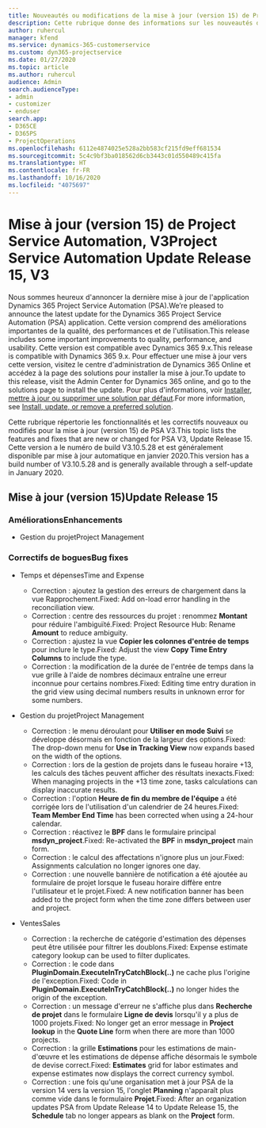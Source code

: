 ```yaml
---
title: Nouveautés ou modifications de la mise à jour (version 15) de Project Service Automation (correctif logiciel), V3
description: Cette rubrique donne des informations sur les nouveautés de la mise à jour (version 15) de Project Service Automation, V3.
author: ruhercul
manager: kfend
ms.service: dynamics-365-customerservice
ms.custom: dyn365-projectservice
ms.date: 01/27/2020
ms.topic: article
ms.author: ruhercul
audience: Admin
search.audienceType:
- admin
- customizer
- enduser
search.app:
- D365CE
- D365PS
- ProjectOperations
ms.openlocfilehash: 6112e4874025e528a2bb583cf215fd9eff681534
ms.sourcegitcommit: 5c4c9bf3ba018562d6cb3443c01d550489c415fa
ms.translationtype: HT
ms.contentlocale: fr-FR
ms.lasthandoff: 10/16/2020
ms.locfileid: "4075697"
---
```

# <a name="project-service-automation-update-release-15-v3"></a><span data-ttu-id="5f962-103">Mise à jour (version 15) de Project Service Automation, V3</span><span class="sxs-lookup"><span data-stu-id="5f962-103">Project Service Automation Update Release 15, V3</span></span>

<span data-ttu-id="5f962-104">Nous sommes heureux d'annoncer la dernière mise à jour de l'application Dynamics 365 Project Service Automation (PSA).</span><span class="sxs-lookup"><span data-stu-id="5f962-104">We’re pleased to announce the latest update for the Dynamics 365 Project Service Automation (PSA) application.</span></span> <span data-ttu-id="5f962-105">Cette version comprend des améliorations importantes de la qualité, des performances et de l'utilisation.</span><span class="sxs-lookup"><span data-stu-id="5f962-105">This release includes some important improvements to quality, performance, and usability.</span></span> <span data-ttu-id="5f962-106">Cette version est compatible avec Dynamics 365 9.x.</span><span class="sxs-lookup"><span data-stu-id="5f962-106">This release is compatible with Dynamics 365 9.x.</span></span> <span data-ttu-id="5f962-107">Pour effectuer une mise à jour vers cette version, visitez le centre d'administration de Dynamics 365 Online et accédez à la page des solutions pour installer la mise à jour.</span><span class="sxs-lookup"><span data-stu-id="5f962-107">To update to this release, visit the Admin Center for Dynamics 365 online, and go to the solutions page to install the update.</span></span> <span data-ttu-id="5f962-108">Pour plus d'informations, voir [Installer, mettre à jour ou supprimer une solution par défaut](https://docs.microsoft.com/power-platform/admin/install-remove-preferred-solution).</span><span class="sxs-lookup"><span data-stu-id="5f962-108">For more information, see [Install, update, or remove a preferred solution](https://docs.microsoft.com/power-platform/admin/install-remove-preferred-solution).</span></span>

<span data-ttu-id="5f962-109">Cette rubrique répertorie les fonctionnalités et les correctifs nouveaux ou modifiés pour la mise à jour (version 15) de PSA V3.</span><span class="sxs-lookup"><span data-stu-id="5f962-109">This topic lists the features and fixes that are new or changed for PSA V3, Update Release 15.</span></span> <span data-ttu-id="5f962-110">Cette version a le numéro de build V3.10.5.28 et est généralement disponible par mise à jour automatique en janvier 2020.</span><span class="sxs-lookup"><span data-stu-id="5f962-110">This version has a build number of V3.10.5.28 and is generally available through a self-update in January 2020.</span></span>

## <a name="update-release-15"></a><span data-ttu-id="5f962-111">Mise à jour (version 15)</span><span class="sxs-lookup"><span data-stu-id="5f962-111">Update Release 15</span></span> 

### <a name="enhancements"></a><span data-ttu-id="5f962-112">Améliorations</span><span class="sxs-lookup"><span data-stu-id="5f962-112">Enhancements</span></span>

- <span data-ttu-id="5f962-113">Gestion du projet</span><span class="sxs-lookup"><span data-stu-id="5f962-113">Project Management</span></span>

### <a name="bug-fixes"></a><span data-ttu-id="5f962-114">Correctifs de bogues</span><span class="sxs-lookup"><span data-stu-id="5f962-114">Bug fixes</span></span>

- <span data-ttu-id="5f962-115">Temps et dépenses</span><span class="sxs-lookup"><span data-stu-id="5f962-115">Time and Expense</span></span>

  - <span data-ttu-id="5f962-116">Correction : ajoutez la gestion des erreurs de chargement dans la vue Rapprochement.</span><span class="sxs-lookup"><span data-stu-id="5f962-116">Fixed: Add on-load error handling in the reconciliation view.</span></span>
  - <span data-ttu-id="5f962-117">Correction : centre des ressources du projet : renommez **Montant** pour réduire l'ambiguïté.</span><span class="sxs-lookup"><span data-stu-id="5f962-117">Fixed: Project Resource Hub: Rename **Amount** to reduce ambiguity.</span></span>
  - <span data-ttu-id="5f962-118">Correction : ajustez la vue **Copier les colonnes d'entrée de temps** pour inclure le type.</span><span class="sxs-lookup"><span data-stu-id="5f962-118">Fixed: Adjust the view **Copy Time Entry Columns** to include the type.</span></span>
  - <span data-ttu-id="5f962-119">Correction : la modification de la durée de l'entrée de temps dans la vue grille à l'aide de nombres décimaux entraîne une erreur inconnue pour certains nombres.</span><span class="sxs-lookup"><span data-stu-id="5f962-119">Fixed: Editing time entry duration in the grid view using decimal numbers results in unknown error for some numbers.</span></span>

- <span data-ttu-id="5f962-120">Gestion du projet</span><span class="sxs-lookup"><span data-stu-id="5f962-120">Project Management</span></span>

  - <span data-ttu-id="5f962-121">Correction : le menu déroulant pour **Utiliser en mode Suivi** se développe désormais en fonction de la largeur des options.</span><span class="sxs-lookup"><span data-stu-id="5f962-121">Fixed: The drop-down menu for **Use in Tracking View** now expands based on the width of the options.</span></span>
  - <span data-ttu-id="5f962-122">Correction : lors de la gestion de projets dans le fuseau horaire +13, les calculs des tâches peuvent afficher des résultats inexacts.</span><span class="sxs-lookup"><span data-stu-id="5f962-122">Fixed: When managing projects in the +13 time zone, tasks calculations can display inaccurate results.</span></span>
  - <span data-ttu-id="5f962-123">Correction : l'option **Heure de fin du membre de l'équipe** a été corrigée lors de l'utilisation d'un calendrier de 24 heures.</span><span class="sxs-lookup"><span data-stu-id="5f962-123">Fixed: **Team Member End Time** has been corrected when using a 24-hour calendar.</span></span>
  - <span data-ttu-id="5f962-124">Correction : réactivez le **BPF** dans le formulaire principal **msdyn_project**.</span><span class="sxs-lookup"><span data-stu-id="5f962-124">Fixed: Re-activated the **BPF** in **msdyn_project** main form.</span></span>
  - <span data-ttu-id="5f962-125">Correction : le calcul des affectations n'ignore plus un jour.</span><span class="sxs-lookup"><span data-stu-id="5f962-125">Fixed: Assignments calculation no longer ignores one day.</span></span>
  - <span data-ttu-id="5f962-126">Correction : une nouvelle bannière de notification a été ajoutée au formulaire de projet lorsque le fuseau horaire diffère entre l'utilisateur et le projet.</span><span class="sxs-lookup"><span data-stu-id="5f962-126">Fixed: A new notification banner has been added to the project form when the time zone differs between user and project.</span></span>

- <span data-ttu-id="5f962-127">Ventes</span><span class="sxs-lookup"><span data-stu-id="5f962-127">Sales</span></span>

  - <span data-ttu-id="5f962-128">Correction : la recherche de catégorie d'estimation des dépenses peut être utilisée pour filtrer les doublons.</span><span class="sxs-lookup"><span data-stu-id="5f962-128">Fixed: Expense estimate category lookup can be used to filter duplicates.</span></span>
  - <span data-ttu-id="5f962-129">Correction : le code dans **PluginDomain.ExecuteInTryCatchBlock(..)** ne cache plus l'origine de l'exception.</span><span class="sxs-lookup"><span data-stu-id="5f962-129">Fixed: Code in **PluginDomain.ExecuteInTryCatchBlock(..)** no longer hides the origin of the exception.</span></span>
  - <span data-ttu-id="5f962-130">Correction : un message d'erreur ne s'affiche plus dans **Recherche de projet** dans le formulaire **Ligne de devis** lorsqu'il y a plus de 1000 projets.</span><span class="sxs-lookup"><span data-stu-id="5f962-130">Fixed: No longer get an error message in **Project lookup** in the **Quote Line** form when there are more than 1000 projects.</span></span>
  - <span data-ttu-id="5f962-131">Correction : la grille **Estimations** pour les estimations de main-d'œuvre et les estimations de dépense affiche désormais le symbole de devise correct.</span><span class="sxs-lookup"><span data-stu-id="5f962-131">Fixed: **Estimates** grid for labor estimates and expense estimates now displays the correct currency symbol.</span></span>
  - <span data-ttu-id="5f962-132">Correction : une fois qu'une organisation met à jour PSA de la version 14 vers la version 15, l'onglet **Planning** n'apparaît plus comme vide dans le formulaire **Projet**.</span><span class="sxs-lookup"><span data-stu-id="5f962-132">Fixed: After an organization updates PSA from Update Release 14 to Update Release 15, the **Schedule** tab no longer appears as blank on the **Project** form.</span></span>
